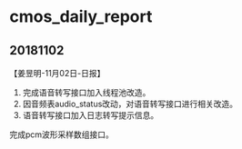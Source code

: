 # cmos_daily_report

## 20181102
【姜昱明-11月02日-日报】
1. 完成语音转写接口加入线程池改造。
2. 因音频表audio_status改动，对语音转写接口进行相关改造。
3. 语音转写接口加入日志转写提示信息。

完成pcm波形采样数组接口。
